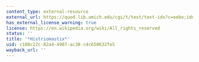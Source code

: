 ```yaml
---
content_type: external-resource
external_url: https://quod.lib.umich.edu/cgi/t/text/text-idx?c=eebo;idno=A10187.0001.001
has_external_license_warning: true
license: https://en.wikipedia.org/wiki/All_rights_reserved
status: ''
title: '*Histriomastix*'
uid: c188c22c-82a4-4907-ac38-c4c650632fe5
wayback_url: ''
---
```

